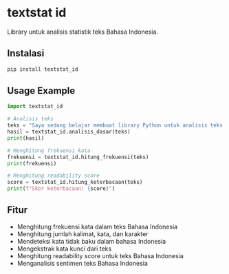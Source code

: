 # textstat id

Library untuk analisis statistik teks Bahasa Indonesia.

## Instalasi

```bash
pip install textstat_id

```

## Usage Example

```python
import textstat_id

# Analisis teks
teks = "Saya sedang belajar membuat library Python untuk analisis teks Bahasa Indonesia."
hasil = textstat_id.analisis_dasar(teks)
print(hasil)

# Menghitung frekuensi kata
frekuensi = textstat_id.hitung_frekuensi(teks)
print(frekuensi)

# Menghitung readability score
score = textstat_id.hitung_keterbacaan(teks)
print(f"Skor keterbacaan: {score}")
```

## Fitur
- Menghitung frekuensi kata dalam teks Bahasa Indonesia
- Menghitung jumlah kalimat, kata, dan karakter
- Mendeteksi kata tidak baku dalam bahasa Indonesia
- Mengekstrak kata kunci dari teks
- Menghitung readability score untuk teks Bahasa Indonesia
- Menganalisis sentimen teks Bahasa Indonesia